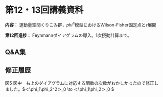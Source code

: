 # 第12・13回講義資料  
**内容：** 運動量空間くりこみ群，$phi^4$模型におけるWilson-Fisher固定点と$\epsilon$展開

**第12回進捗：** Feynmannダイアグラムの導入。1次摂動計算まで。　　 


## Q&A集 

## 修正履歴  
図5 図中　右上のダイアグラムに対応する関数の次数がおかしかったので修正しました。$＜\phi_1\phi_2^2＞_0 \to ＜\phi_1\phi_2＞_0 $

